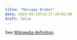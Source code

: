 ```yaml
---
title: "Message Broker"
date: 2019-09-23T14:27:20+02:00
draft: false
---
```


See [Wikipedia definition](https://en.wikipedia.org/wiki/Message_broker).
